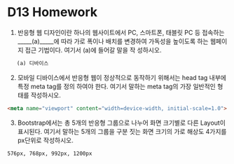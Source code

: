 # D13 Homework

1. 반응형 웹 디자인이란 하나의 웹사이트에서 PC, 스마트폰, 태블릿 PC 등 접속하는 _____(a)_____에 따라 가로 폭이나 배치를 변경하여 가독성을 높이도록 하는 웹페이지 접근 기법이다. 여기서 (a)에 들어갈 말을 작 성하시오.



```html
   (a) 디바이스
```





2. 모바일 디바이스에서 반응형 웹이 정상적으로 동작하기 위해서는 head tag 내부에 특정 meta tag를 정의 하여야 한다. 여기서 말하는 meta tag의 가장 일반적인 형태를 작성하시오.



```html
<meta name="viewport" content="width=device-width, initial-scale=1.0">
```





3. Bootstrap에서는 총 5개의 반응형 그룹으로 나누어 화면 크기별로 다른 Layout이 표시된다. 여기서 말하는 5개의 그룹을 구분 짓는 화면 크기의 가로 해상도 4가지를 px단위로 작성하시오.

```html
576px, 768px, 992px, 1200px
```

